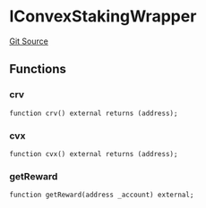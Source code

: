 # IConvexStakingWrapper
[Git Source](https://github.com/larrythecucumber321/protocol/blob/3222eb21fbb20ddd3d3fa2233072dfa96ea3e340/contracts/plugins/assets/convex/vendor/IConvexStakingWrapper.sol)


## Functions
### crv


```solidity
function crv() external returns (address);
```

### cvx


```solidity
function cvx() external returns (address);
```

### getReward


```solidity
function getReward(address _account) external;
```

